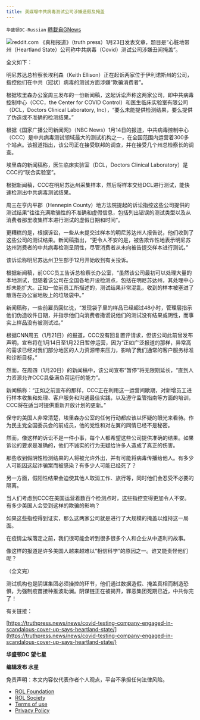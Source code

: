 ```yaml
---
title: 美媒曝中共病毒测试公司涉嫌造假及掩盖
---
```

`华盛顿DC-Russian` [轉載自GNews](https://gnews.org/zh-hans/1905281/)

![](https://assets.gnews.org/wp-content/uploads/2022/01/C-5.jpg)reddit.com
《真相报道》（truth press）1月23日发表文章，题目是“心脏地带州（Heartland State）公司称中共病毒（Covid）测试公司涉嫌丑闻掩盖”。

全文如下：

明尼苏达总检察长埃利森（Keith Ellison）正在起诉两家位于伊利诺斯州的公司，指控他们在中共（冠状）病毒的测试方面涉嫌“欺骗消费者”。

根据埃里森办公室周三发布的一份新闻稿，这起诉讼声称这两家公司，即中共病毒控制中心（CCC，the Center for COVID Control）和医生临床实验室有限公司（DCL，Doctors Clinical Laboratory, Inc），“要么未能提供检测结果，要么提供了伪造或不准确的检测结果。”

根据《国家广播公司新闻网》（NBC News）1月14日的报道，中共病毒控制中心（CCC）是中共病毒测试领域最大的测试机构之一，在全国范围内运营着300多个站点。该报道指出，该公司正在接受联邦的调查，并在接受几个州总检察长的调查。

埃里森的新闻稿称，医生临床实验室（DCL，Doctors Clinical Laboratory）是CCC的“联合实验室”。

根据新闻稿，CCC在明尼苏达州采集样本，然后将样本交给DCL进行测试，能快速检测出中共病毒测试结果。

周三在亨内平郡（Hennepin County）地方法院提起的诉讼指控这些公司提供的测试结果“往往充满欺骗性的不准确和虚假信息，包括列出错误的测试类型以及从消费者那里收集样本进行测试的虚假日期和时间”。

更糟糕的是，根据诉讼，一些从未提交过样本的明尼苏达州人报告说，他们收到了这些公司的测试结果。新闻稿指出，“更令人不安的是，被告欺诈性地表示明尼苏达州消费者的中共病毒检测呈阴性，尽管消费者从未向被告提交样本进行测试。”

该诉讼称明尼苏达州卫生部于12月开始收到有关投诉。

根据新闻稿，前CCC员工告诉总检察长办公室，“虽然该公司最初可以处理大量的本地测试，但随着该公司在全国各地开设检测点，包括在明尼苏达州，其处理中心却未能扩大。正如一位前员工所描述的，测试结果非常混乱，收到的样本被塞进了散落在办公室地板上的垃圾袋中。”

新闻稿称，一些前雇员回忆说，“发现袋子里的样品已经超过48小时，管理层指示他们伪造收件日期，并指示他们向消费者撒谎说他们的测试没有结果或阴性，而事实上样品没有被测试过。”

根据CNN周五（1月21日）的报道，CCC没有回复置评请求，但该公司此前曾发布声明，宣布将在1月14日至1月22日暂停运营，因为“正如广泛报道的那样，异常高的需求已经对我们部分地区的人力资源带来压力，影响了我们通常的客户服务标准和诊断目标。”

然而，在周四（1月20日）的新闻稿中，该公司宣布“暂停”将无限期延长，“直到人力资源允许CCC具备满负荷运行的能力”。

新闻稿称：“正如之前宣布的那样，CCC正在利用这一运营间歇期，对新增员工进行样本收集和处理、客户服务和沟通最佳实践，以及遵守监管指南等方面的培训，CCC将在适当时提供重新开放计划的更新。”

保守的美国人非常清楚，埃里森办公室的任何行动都应该以怀疑的眼光来看待。作为民主党全国委员会的前成员，他的党性和对左翼的同情已经不是秘密。

然而，像这样的诉讼不是一件小事，每个人都希望这些公司提供准确的结果。如果诉讼的要求是准确的，他们不诚实的行为无疑给许多人造成了真正的伤害。

那些收到假阴性检测结果的人将被允许外出，并有可能将病毒传播给他人。有多少人可能因这起诈骗案而被感染？有多少人可能已经死了？

另一方面，假阳性结果会迫使其他人取消工作、旅行等，同时他们会忍受不必要的隔离。

当人们考虑到CCC在美国运营着数百个检测点时，这些指控变得更加令人不安。有多少美国人会受到这样的欺骗的影响？

如果这些指控得到证实，那么这两家公司就是进行了大规模的掩盖以维持这一局面。

在疫情尘埃落定之前，我们很可能会听到很多很多个人和企业从中逐利的故事。

像这样的报道是许多美国人越来越难以“相信科学”的原因之一。谁又能责怪他们呢？

（全文完）

测试机构也是阴谋集团必须操控的环节，他们通过数据造假、掩盖真相而制造恐惧，为强制疫苗接种推波助澜。阴谋链正在被揭开，罪恶集团死期已近，中共你完了！

有关链接：

[https://truthpress.news/news/covid-testing-company-engaged-in-scandalous-cover-up-says-heartland-state/](https://truthpress.news/news/covid-testing-company-engaged-in-scandalous-cover-up-says-heartland-state/)

**华盛顿DC 望七星**

**编辑发布  水星**

 

免责声明：本文内容仅代表作者个人观点，平台不承担任何法律风险。

- [ROL Foundation](https://rolfoundation.org/)
- [ROL Society](https://rolsociety.org/)
- [Terms of use](https://gnews.org/terms-of-use-3/)
- [Privacy Policy](https://gnews.org/privacy-policy/)
